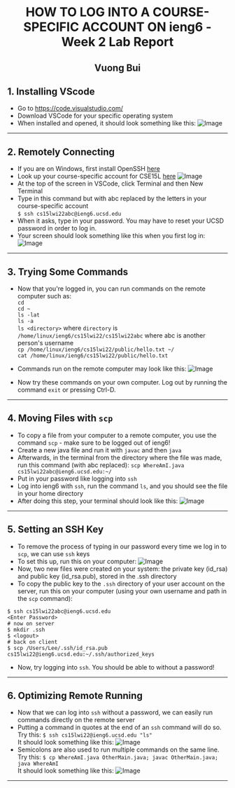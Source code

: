 # <center> **HOW TO LOG INTO A COURSE-SPECIFIC ACCOUNT ON ieng6** - Week 2 Lab Report </center>
## <center> Vuong Bui </center>
## 1. Installing VScode
* Go to https://code.visualstudio.com/ 
* Download VSCode for your specific operating system
* When installed and opened, it should look something like this: 
![Image](SS1.png)
---
## 2. Remotely Connecting
* If you are on Windows, first install OpenSSH [here](https://docs.microsoft.com/en-us/windows-server/administration/openssh/openssh_install_firstuse)
* Look up your course-specific account for CSE15L [here](https://sdacs.ucsd.edu/~icc/index.php)
![Image](SS2.png)
* At the top of the screen in VSCode, click Terminal and then New Terminal
* Type in this command but with abc replaced by the letters in your course-specific account\
``
$ ssh cs15lwi22abc@ieng6.ucsd.edu
``
* When it asks, type in your password. You may have to reset your UCSD password in order to log in.
* Your screen should look something like this when you first log in: 
![Image](SS3.png)
---
## 3. Trying Some Commands
* Now that you're logged in, you can run commands on the remote computer such as:\
`cd`\
`cd ~`\
`ls -lat`\
`ls -a`\
`ls <directory>` where `directory` is `/home/linux/ieng6/cs15lwi22/cs15lwi22abc` where abc is another person's username\
`cp /home/linux/ieng6/cs15lwi22/public/hello.txt ~/`\
`cat /home/linux/ieng6/cs15lwi22/public/hello.txt`
* Commands run on the remote computer may look like this:
![Image](SS4.png)

* Now try these commands on your own computer. Log out by running the command `exit` or pressing Ctrl-D.
---
## 4. Moving Files with `scp`
* To copy a file from your computer to a remote computer, you use the command `scp` - make sure to be logged out of ieng6!
* Create a new java file and run it with `javac` and then `java`
* Afterwards, in the terminal from the directory where the file was made, run this command (with abc replaced): `scp WhereAmI.java cs15lwi22abc@ieng6.ucsd.edu:~/  `
* Put in your password like logging into `ssh`
* Log into ieng6 with `ssh`, run the command `ls`, and you should see the file in your home directory
* After doing this step, your terminal should look like this: 
![Image](SS5.png)
---
## 5. Setting an SSH Key
* To remove the process of typing in our password every time we log in to `scp`, we can use `ssh` keys 
* To set this up, run this on your computer:
![Image](SS6.png)
* Now, two new files were created on your system: the private key (id_rsa) and public key (id_rsa.pub), stored in the .ssh directory
* To copy the public key to the `.ssh` directory of your user account on the server, run this on your computer (using your own username and path in the `scp` command):
```
$ ssh cs15lwi22abc@ieng6.ucsd.edu
<Enter Password>
# now on server
$ mkdir .ssh
$ <logout>
# back on client
$ scp /Users/Lee/.ssh/id_rsa.pub cs15lwi22@ieng6.ucsd.edu:~/.ssh/authorized_keys
```
* Now, try logging into `ssh`. You should be able to without a password!
---
## 6. Optimizing Remote Running
* Now that we can log into `ssh` without a password, we can easily run commands directly on the remote server
* Putting a command in quotes at the end of an `ssh` command will do so. Try this:
`$ ssh cs15lwi22@ieng6.ucsd.edu "ls"`\
It should look something like this:
![Image](SS8.png)
* Semicolons are also used to run multiple commands on the same line. Try this: `$ cp WhereAmI.java OtherMain.java; javac OtherMain.java; java WhereAmI`\
It should look something like this:
![Image](SS7.png)
---